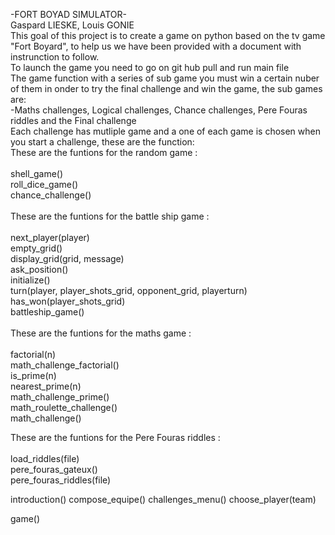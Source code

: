 -FORT BOYAD SIMULATOR-
<br />
Gaspard LIESKE, Louis GONIE
<br />
This goal of this project is to create a game on python based on the tv game "Fort Boyard", to help us we have been provided with a document with instrunction to follow.
<br />
To launch the game you need to go on git hub pull and run main file
<br />
The game function with a series of sub game you must win a certain nuber of them in onder to try the final challenge and win the game, the sub games are:
<br />
  -Maths challenges, Logical challenges, Chance challenges, Pere Fouras riddles and the Final challenge
<br />
Each challenge has mutliple game and a one of each game is chosen when you start a challenge, these are the function:
<br />
These are the funtions for the random game : <br />
<br />
  shell_game()<br />
  roll_dice_game()<br />
  chance_challenge()<br />
<br />
These are the funtions for the battle ship game : <br />
<br />
  next_player(player)<br />
  empty_grid()<br />
  display_grid(grid, message)<br />
  ask_position()<br />
  initialize()<br />
  turn(player, player_shots_grid, opponent_grid, playerturn)<br />
  has_won(player_shots_grid)<br />
  battleship_game()<br />
<br />
These are the funtions for the maths game : <br />
<br />
  factorial(n)<br />
  math_challenge_factorial()<br />
  is_prime(n)<br />
  nearest_prime(n)<br />
  math_challenge_prime()<br />
  math_roulette_challenge()<br />
  math_challenge()<br />

These are the funtions for the Pere Fouras riddles : <br />
<br />
  load_riddles(file)<br />
  pere_fouras_gateux()<br />
  pere_fouras_riddles(file)<br />

introduction()
compose_equipe()
challenges_menu()
choose_player(team)

game()
